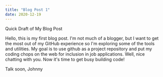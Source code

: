 ```yaml
---
title: "Blog Post 1"
date: 2020-12-19
---
```


Quick Draft of My Blog Post

Hello, this is my first blog post. I'm not much of a blogger, but I want to get the most out of my GitHub experience so I'm exploring some of the tools and utilities.
My goal is to use github as a project repository and put my coding chops on the web for inclusion in job applications.
Well, nice chatting with you. Now it's time to get busy building code!

Talk soon,
Johnny
